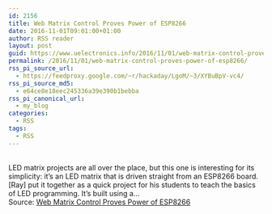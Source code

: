 ```yaml
---
id: 2156
title: Web Matrix Control Proves Power of ESP8266
date: 2016-11-01T09:01:00+01:00
author: RSS reader
layout: post
guid: https://www.uelectronics.info/2016/11/01/web-matrix-control-proves-power-of-esp8266/
permalink: /2016/11/01/web-matrix-control-proves-power-of-esp8266/
rss_pi_source_url:
  - https://feedproxy.google.com/~r/hackaday/LgoM/~3/XYBuBpV-vc4/
rss_pi_source_md5:
  - e64ce8e18eec245336a39e390b1bebba
rss_pi_canonical_url:
  - my_blog
categories:
  - RSS
tags:
  - RSS
---
```

&#013;  
LED matrix projects are all over the place, but this one is interesting for its simplicity: it’s an LED matrix that is driven straight from an ESP8266 board. [Ray] put it together as a quick project for his students to teach the basics of LED programming. It’s built using a…&#013;  
Source: <a href="https://feedproxy.google.com/~r/hackaday/LgoM/~3/XYBuBpV-vc4/" target="_blank">Web Matrix Control Proves Power of ESP8266</a>